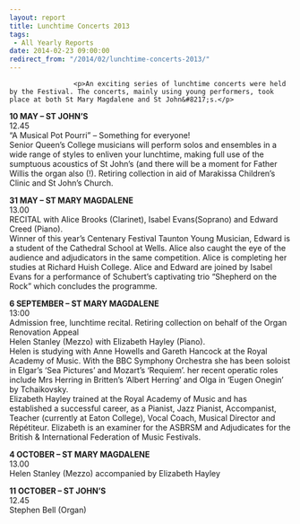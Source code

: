 ```yaml
---
layout: report
title: Lunchtime Concerts 2013
tags: 
 - All Yearly Reports
date: 2014-02-23 09:00:00
redirect_from: "/2014/02/lunchtime-concerts-2013/"
---
```

<section>

                    
                    <p>An exciting series of lunchtime concerts were held by the Festival. The concerts, mainly using young performers, took place at both St Mary Magdalene and St John&#8217;s.</p>
<p><strong>10 MAY &#8211; ST JOHN’S</strong><br />
12.45<br />
“A Musical Pot Pourri” – Something for everyone!<br />
Senior Queen’s College musicians will perform solos and ensembles in a wide range of styles to enliven your lunchtime, making full use of the sumptuous acoustics of St John’s (and there will be a moment for Father Willis the organ also (!). Retiring collection in aid of Marakissa Children’s Clinic and St John’s Church.</p>
<p><strong>31 MAY &#8211; ST MARY MAGDALENE</strong><br />
13.00<br />
RECITAL with Alice Brooks (Clarinet), Isabel Evans(Soprano) and Edward Creed (Piano).<br />
Winner of this year’s Centenary Festival Taunton Young Musician, Edward is a student of the Cathedral School at Wells. Alice also caught the eye of the audience and adjudicators in the same competition. Alice is completing her studies at Richard Huish College. Alice and Edward are joined by Isabel Evans for a performance of Schubert’s captivating trio “Shepherd on the Rock” which concludes the programme.</p>
<p><strong>6 SEPTEMBER &#8211; ST MARY MAGDALENE</strong><br />
13:00<br />
Admission free, lunchtime recital. Retiring collection on behalf of the Organ Renovation Appeal<br />
Helen Stanley (Mezzo) with Elizabeth Hayley (Piano).<br />
Helen is studying with Anne Howells and Gareth Hancock at the Royal Academy of Music. With the BBC Symphony Orchestra she has been soloist in Elgar’s ‘Sea Pictures’ and Mozart’s ‘Requiem’. her recent operatic roles include Mrs Herring in Britten’s ‘Albert Herring’ and Olga in ‘Eugen Onegin’ by Tchaikovsky.<br />
Elizabeth Hayley trained at the Royal Academy of Music and has established a successful career, as a Pianist, Jazz Pianist, Accompanist, Teacher (currently at Eaton College), Vocal Coach, Musical Director and Répétiteur. Elizabeth is an examiner for the ASBRSM and Adjudicates for the British &#038; International Federation of Music Festivals.</p>
<p><strong>4 OCTOBER &#8211; ST MARY MAGDALENE</strong><br />
13.00<br />
Helen Stanley (Mezzo) accompanied by Elizabeth Hayley</p>
<p><strong>11 OCTOBER &#8211; ST JOHN&#8217;S</strong><br />
12.45<br />
Stephen Bell (Organ)</p>

                
</section>
